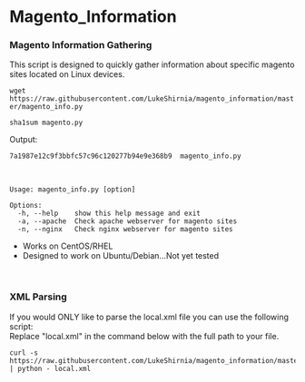 # Magento_Information


### Magento Information Gathering

This script is designed to quickly gather information about specific magento sites located on Linux devices. 


`wget https://raw.githubusercontent.com/LukeShirnia/magento_information/master/magento_info.py`

`sha1sum magento.py`

Output:

`7a1987e12c9f3bbfc57c96c120277b94e9e368b9  magento_info.py`

<br />

```
Usage: magento_info.py [option]

Options:
  -h, --help    show this help message and exit
  -a, --apache  Check apache webserver for magento sites
  -n, --nginx   Check nginx webserver for magento sites
```


* Works on CentOS/RHEL
* Designed to work on Ubuntu/Debian...Not yet tested


<br />


### XML Parsing

If you would ONLY like to parse the local.xml file you can use the following script:
<br />
Replace "local.xml" in the command below with the full path to your file.


```
curl -s https://raw.githubusercontent.com/LukeShirnia/magento_information/master/Parsing_XML.py | python - local.xml
```

